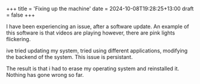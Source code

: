 +++
title = 'Fixing up the machine'
date = 2024-10-08T19:28:25+13:00
draft = false
+++

I have been experiencing an issue, after a software update.
An example of this software is that videos are playing however, 
there are pink lights flickering. 

ive tried updating my system, tried using different applications,
modifying the backend of the system. This issue is persistant. 

The result is that i had to erase my operating system and reinstalled it. 
Nothing has gone wrong so far.
